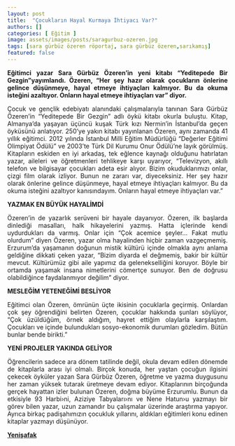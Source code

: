 ```yaml
---
layout: post
title:  "Çocukların Hayal Kurmaya İhtiyacı Var?"
authors: []
categories: [ Eğitim ]
image: assets/images/posts/saragurbuz-ozeren.jpg
tags: [sara gürbüz özeren röportaj, sara gürbüz özeren,sarıkamış]
featured: false
---
```

<p style="text-align: justify;">
  <strong>Eğitimci yazar Sara Gürbüz Özeren’in yeni kitabı “Yeditepede Bir Gezgin”yayımlandı. Özeren, &#8220;Her şey hazır olarak çocukların önlerine gelince düşünmeye, hayal etmeye ihtiyaçları kalmıyor. Bu da okuma isteğini azaltıyor. Onların hayal etmeye ihtiyaçları var&#8221; diyor.</strong>
</p>

<p style="text-align: justify;">
  Çocuk ve gençlik edebiyatı alanındaki çalışmalarıyla tanınan Sara Gürbüz Özeren&#8217;in “Yeditepede Bir Gezgin” adlı öykü kitabı okurla buluştu. Kitap, Almanya&#8217;da yaşayan üçüncü kuşak Türk kızı Nermin&#8217;in İstanbul&#8217;da geçen öyküsünü anlatıyor. 250&#8217;ye yakın kitabı yayınlanan Özeren, aynı zamanda 41 yıllık eğitimci. 2012 yılında İstanbul Milli Eğitim Müdürlüğü “Değerler Eğitimi Olimpiyat Ödülü” ve 2003&#8217;te Türk Dil Kurumu Onur Ödülü&#8217;ne layık görülmüş. Kitapların eskiden en iyi arkadaş, tek eğlence kaynağı olduğunu hatırlatan yazar, aileleri ve öğretmenleri tehlikeye karşı uyarıyor, “Televizyon, akıllı telefon ve bilgisayar çocukları adeta esir alıyor. Bizim okuduklarımızı onlar, çizgi film olarak izliyor. Bunun ne zararı var, diyeceksiniz. Her şey hazır olarak önlerine gelince düşünmeye, hayal etmeye ihtiyaçları kalmıyor. Bu da okuma isteğini azaltıyor kanısındayım. Onların hayal etmeye ihtiyaçları var.”
</p>

<p style="text-align: justify;">
  <strong>YAZMAK EN BÜYÜK HAYALİMDİ</strong>
</p>

<p style="text-align: justify;">
  Özeren&#8217;in de yazarlık serüveni bir hayale dayanıyor. Özeren, ilk başlarda dinlediği masalları, halk hikayelerini yazmış. Hatta içlerinde kendi uydurdukları da varmış. Onlar için &#8220;Çok acemice şeyler&#8230; Fakat mutlu olurdum&#8221; diyen Özeren, yazar olma hayalinden hiçbir zaman vazgeçmemiş. Erzurum&#8217;da yaşamanın doğunun mistik kültürü içinde olmakla aynı anlama geldiğine dikkati çeken yazar, “Bizim diyarda el değmemiş, bakir bir kültür mevcut. Kültürümüz gibi aile yapımız da gelenekselliğini koruyor. Böyle bir ortamda yaşamak insana nimetlerini cömertçe sunuyor. Ben de doğrusu olabildiğince faydalanmıyor değilim” diyor.
</p>

<p style="text-align: justify;">
  <strong>MESLEĞİM YETENEĞİMİ BESLİYOR</strong>
</p>

<p style="text-align: justify;">
  Eğitimci olan Özeren, ömrünün üçte ikisinin çocuklarla geçirmiş. Onlardan çok şey öğrendiğini belirten Özeren, çocuklar hakkında şunları söylüyor, “Çok üzüldüğüm, örnek aldığım, hayret ettiğim olaylarla karşılaştım. Çocukları ve içinde bulundukları sosyo-ekonomik durumları gözledim. Bütün bunlar bende birikti.”
</p>

<p style="text-align: justify;">
  <strong>YENİ PROJELER YAKINDA GELİYOR</strong>
</p>

<p style="text-align: justify;">
  Öğrencilerin sadece ara dönem tatilinde değil, okula devam edilen dönemde de kitaplarla arası iyi olmalı. Birçok konuda, her yaştan çocuğun ilgisini çekecek öyküler yazan Sara Gürbüz Özeren, öğretme ve yazma duygusunu her zaman yüksek tutarak üretmeye devam ediyor. Kitaplarının birçoğunda gerçek hayattan izler bulunan Özeren, doğma büyüme Erzurumlu. Bunun da etkisiyle 93 Harbi›ni, Aziziye Tabyaları›nı ve Nene Hatun›u yazmayı bir görev bilen yazar, uzun zamandır bu çalışmalar üzerinde araştırma yapıyor. Ayrıca birkaç padişahımızın çocukluk yıllarını, aldıkları eğitimleri konu edinen kitaplar yazmayı düşünüyor.
</p>

<p style="text-align: justify;">
  <strong><a href="http://www.yenisafak.com/hayat/cocuklarin-hayal-kurmaya-ihtiyaci-var-2402737" target="_blank">Yenişafak</a></strong>
</p>
